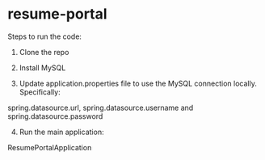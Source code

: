 # resume-portal

Steps to run the code:

1. Clone the repo

2. Install MySQL

3. Update application.properties file to use the MySQL connection locally. Specifically:

spring.datasource.url, spring.datasource.username and spring.datasource.password

4. Run the main application:

ResumePortalApplication